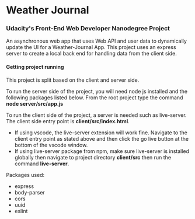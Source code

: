 # Weather Journal

### Udacity's Front-End Web Developer Nanodegree Project

An asynchronous web app that uses Web API and user data to dynamically update the UI for a Weather-Journal App.
This project uses an express server to create a local back end for handling data from the client side.

#### Getting project running

This project is split based on the client and server side.

To run the server side of the project, you will need node js installed and the following packages listed below.
From the root project type the command **node server/src/app.js**

To run the client side of the project, a server is needed such as live-server. The client side entry point is **client/src/index.html**.
- If using vscode, the live-server extension will work fine. Navigate to the client entry point as stated above and then click the go live button at the bottom of the vscode window.
- If using live-server package from npm, make sure live-server is installed globally then navigate to project directory **client/src** then run the command **live-server**.

Packages used:
- express
- body-parser
- cors
- uuid
- eslint
